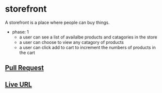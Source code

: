 # storefront

A storefront is a place where people can buy things.

- phase: 1
  - a user can see a list of availalbe products and catagories in the store
  - a user can choose to view any catagory of products
  - a user can click add to cart to increment the numbers of products in the cart

## [Pull Request](https://github.com/Mhsalameh/storefront/pull/3)

## [Live URL](https://not-a-real-store.netlify.app/)
